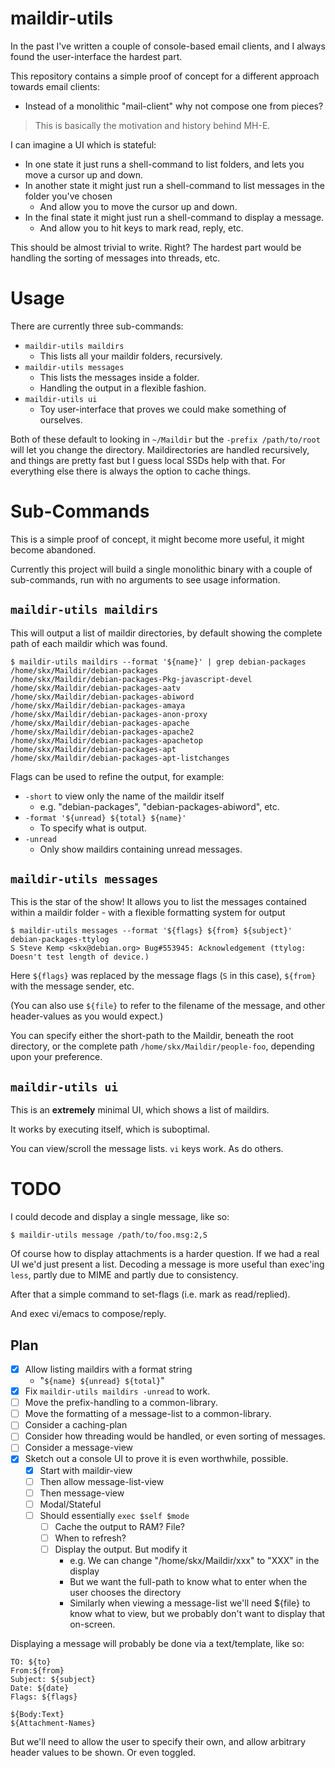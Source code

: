 # maildir-utils

In the past I've written a couple of console-based email clients, and I always found the user-interface the hardest part.

This repository contains a simple proof of concept for a different approach towards email clients:

* Instead of a monolithic "mail-client" why not compose one from pieces?

> This is basically the motivation and history behind MH-E.

I can imagine a UI which is stateful:

* In one state it just runs a shell-command to list folders, and lets you move a cursor up and down.
* In another state it might just run a shell-command to list messages in the folder you've chosen
  * And allow you to move the cursor up and down.
* In the final state it might just run a shell-command to display a message.
  * And allow you to hit keys to mark read, reply, etc.

This should be almost trivial to write.  Right?  The hardest part would be handling the sorting of messages into threads, etc.



# Usage

There are currently three sub-commands:

* `maildir-utils maildirs`
  * This lists all your maildir folders, recursively.
* `maildir-utils messages`
  * This lists the messages inside a folder.
  * Handling the output in a flexible fashion.
* `maildir-utils ui`
  * Toy user-interface that proves we could make something of ourselves.

Both of these default to looking in `~/Maildir` but the `-prefix /path/to/root` will let you change the directory.  Maildirectories are handled recursively, and things are pretty fast but I guess local SSDs help with that.  For everything else there is always the option to cache things.


# Sub-Commands

This is a simple proof of concept, it might become more useful, it might become abandoned.

Currently this project will build a single monolithic binary with a couple of sub-commands, run with no arguments to see usage information.


## `maildir-utils maildirs`

This will output a list of maildir directories, by default showing the complete path of each maildir which was found.

```
$ maildir-utils maildirs --format '${name}' | grep debian-packages
/home/skx/Maildir/debian-packages
/home/skx/Maildir/debian-packages-Pkg-javascript-devel
/home/skx/Maildir/debian-packages-aatv
/home/skx/Maildir/debian-packages-abiword
/home/skx/Maildir/debian-packages-amaya
/home/skx/Maildir/debian-packages-anon-proxy
/home/skx/Maildir/debian-packages-apache
/home/skx/Maildir/debian-packages-apache2
/home/skx/Maildir/debian-packages-apachetop
/home/skx/Maildir/debian-packages-apt
/home/skx/Maildir/debian-packages-apt-listchanges
```

Flags can be used to refine the output, for example:

* `-short` to view only the name of the maildir itself
  * e.g. "debian-packages", "debian-packages-abiword", etc.
* `-format '${unread} ${total} ${name}'`
  * To specify what is output.
* `-unread`
  * Only show maildirs containing unread messages.


## `maildir-utils messages`

This is the star of the show!  It allows you to list the messages contained
within a maildir folder - with a flexible formatting system for output

```
$ maildir-utils messages --format '${flags} ${from} ${subject}' debian-packages-ttylog
S Steve Kemp <skx@debian.org> Bug#553945: Acknowledgement (ttylog: Doesn't test length of device.)

```

Here `${flags}` was replaced by the message flags (`S` in this case), `${from}` with the message sender, etc.

(You can also use `${file}` to refer to the filename of the message, and other header-values as you would expect.)

You can specify either the short-path to the Maildir, beneath the root directory, or the complete path `/home/skx/Maildir/people-foo`, depending upon your preference.


## `maildir-utils ui`

This is an __extremely__ minimal UI, which shows a list of maildirs.

It works by executing itself, which is suboptimal.

You can view/scroll the message lists.  `vi` keys work.  As do others.



# TODO

I could decode and display a single message, like so:

```
$ maildir-utils message /path/to/foo.msg:2,S
```

Of course how to display attachments is a harder question.  If we had
 a real UI we'd just present a list.  Decoding a message is more useful than
 exec'ing `less`, partly due to MIME and partly due to consistency.

After that a simple command to set-flags (i.e. mark as read/replied).

And exec vi/emacs to compose/reply.


## Plan

* [x] Allow listing maildirs with a format string
  * "`${name} ${unread} ${total}`"
* [x] Fix `maildir-utils maildirs -unread` to work.
* [ ] Move the prefix-handling to a common-library.
* [ ] Move the formatting of a message-list to a common-library.
* [ ] Consider a caching-plan
* [ ] Consider how threading would be handled, or even sorting of messages.
* [ ] Consider a message-view
* [x] Sketch out a console UI to prove it is even worthwhile, possible.
  * [x] Start with maildir-view
  * [ ] Then allow message-list-view
  * [ ] Then message-view
  * [ ] Modal/Stateful
  * [ ] Should essentially `exec $self $mode`
    * [ ] Cache the output to RAM?  File?
    * [ ] When to refresh?
    * [ ] Display the output.  But modify it
       * e.g. We can change "/home/skx/Maildir/xxx" to "XXX" in the display
       * But we want the full-path to know what to enter when the user chooses the directory
       * Similarly when viewing a message-list we'll need ${file} to know what to view, but we probably don't want to display that on-screen.


Displaying a message will probably be done via a text/template, like so:

```
TO: ${to}
From:${from}
Subject: ${subject}
Date: ${date}
Flags: ${flags}

${Body:Text}
${Attachment-Names}
```

But we'll need to allow the user to specify their own, and allow arbitrary
header values to be shown.  Or even toggled.
